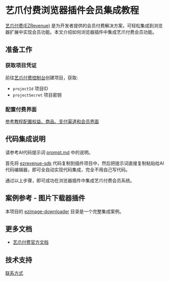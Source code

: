 # 艺爪付费浏览器插件会员集成教程

[艺爪付费(EZRevenue)](https://www.ezboti.com/revenue/) 是为开发者提供的会员付费解决方案，可轻松集成到浏览器扩展中实现会员功能。本文介绍如何浏览器插件中集成艺爪付费会员功能。

## 准备工作

### 获取项目凭证

前往[艺爪付费控制台](https://revenue.ezboti.com/)创建项目，获取:
- `projectId` 项目ID
- `projectSecret` 项目密钥

### 配置付费界面

[参考教程配置权益、商品、支付渠道和会员界面](https://www.ezboti.com/docs/revenue/start/)

## 代码集成说明

请参考AI代码提示词 [prompt.md](./prompt.md) 中的说明。

首先将 [ezrevenue-sdk](./ezrevenue-sdk) 代码复制到插件项目中，然后把提示词直接复制粘贴给AI代码编辑器，即可全自动实现代码集成，完全不用自己写代码。

通过以上步骤，即可成功在浏览器插件中集成艺爪付费会员系统。

## 案例参考 - 图片下载器插件

本项目的 [ezimage-downloader](./ezimage-downloader/) 目录是一个完整集成案例。

## 更多文档

- [艺爪付费官方文档](https://www.ezboti.com/docs/revenue/)

## 技术支持

[联系方式](https://www.ezboti.com/docs/revenue/contact/)
